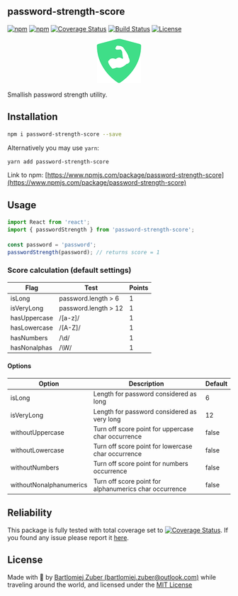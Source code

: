 ## password-strength-score

[![npm](https://img.shields.io/npm/l/hooked-react-stopwatch.svg)](https://www.npmjs.com/package/password-strength-score)
[![npm](https://img.shields.io/bundlephobia/min/use-open-window)](https://www.npmjs.com/package/password-strength-score)
[![Coverage Status](https://coveralls.io/repos/github/bartlomiejzuber/password-strength-score/badge.svg)](https://coveralls.io/github/bartlomiejzuber/password-strength-score)
[![Build Status](https://travis-ci.org/bartlomiejzuber/password-strength-score.svg?branch=master)](https://travis-ci.org/bartlomiejzuber/password-strength-score)
[![License](https://img.shields.io/npm/v/password-strength-score.svg)](https://github.com/bartlomiejzuber/password-strength-score/blob/master/LICENSE)

<p align="center">
  <img src="https://raw.githubusercontent.com/bartlomiejzuber/password-strength-score/master/assets/icon2.png" alt="hook icon"/>
</p>

Smallish password strength utility.

## Installation

```sh
npm i password-strength-score --save
```

Alternatively you may use `yarn`:

```sh
yarn add password-strength-score
```

Link to npm:
[https://www.npmjs.com/package/password-strength-score](https://www.npmjs.com/package/password-strength-score)

## Usage

```javascript
import React from 'react';
import { passwordStrength } from 'password-strength-score';

const password = 'password';
passwordStrength(password); // returns score = 1
```

### Score calculation (default settings)

| Flag         | Test                 | Points |
| ------------ | -------------------- | ------ |
| isLong       | password.length > 6  | 1      |
| isVeryLong   | password.length > 12 | 1      |
| hasUppercase | /[a-z]/              | 1      |
| hasLowercase | /[A-Z]/              | 1      |
| hasNumbers   | /\d/                 | 1      |
| hasNonalphas | /\W/                 | 1      |

#### Options

| Option                  | Description                                            | Default |
| ----------------------- | ------------------------------------------------------ | ------- |
| isLong                  | Length for password considered as long                 | 6       |
| isVeryLong              | Length for password considered as very long            | 12      |
| withoutUppercase        | Turn off score point for uppercase char occurrence     | false   |
| withoutLowercase        | Turn off score point for lowercase char occurrence     | false   |
| withoutNumbers          | Turn off score point for numbers occurrence            | false   |
| withoutNonalphanumerics | Turn off score point for alphanumerics char occurrence | false   | 

## Reliability

This package is fully tested with total coverage set to [![Coverage Status](https://coveralls.io/repos/github/bartlomiejzuber/password-strength-score/badge.svg)](https://coveralls.io/github/bartlomiejzuber/use-open-window). If you found any issue please report it [here](https://github.com/bartlomiejzuber/password-strength-score/issues/new).

## License

Made with :sparkling_heart: by [Bartlomiej Zuber (bartlomiej.zuber@outlook.com)](mailto:bartlomiej.zuber@outlook.com) while traveling around the world, and licensed under the [MIT License](LICENSE)
